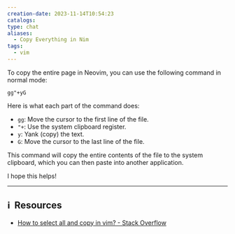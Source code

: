 ```yaml
---
creation-date: 2023-11-14T10:54:23
catalogs: 
type: chat
aliases:
  - Copy Everything in Nim
tags:
  - vim
---
```

To copy the entire page in Neovim, you can use the following command in normal mode:

```
gg"+yG
```

Here is what each part of the command does:

- `gg`: Move the cursor to the first line of the file.
- `"+`: Use the system clipboard register.
- `y`: Yank (copy) the text.
- `G`: Move the cursor to the last line of the file.

This command will copy the entire contents of the file to the system clipboard, which you can then paste into another application.

I hope this helps!

---
## ℹ️  Resources
- [How to select all and copy in vim? - Stack Overflow](https://stackoverflow.com/questions/15610222/how-to-select-all-and-copy-in-vim)